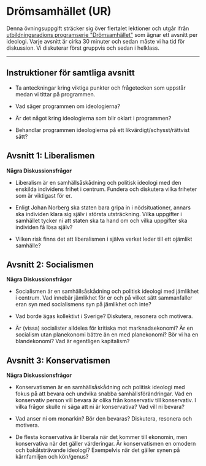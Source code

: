 # Drömsamhället (UR)

Denna övningsuppgift sträcker sig över flertalet lektioner och utgår ifrån [utbildningsradions programserie "Drömsamhället"](http://sli.se/apps/sli/prodsearch.php?db=3&search=Drömsamhället) som ägnar ett avsnitt per ideologi. Varje avsnitt är cirka 30 minuter och sedan måste vi ha tid för diskussion. Vi diskuterar först gruppvis och sedan i helklass.

***

## Instruktioner för samtliga avsnitt

- Ta anteckningar kring viktiga punkter och frågetecken som uppstår medan vi tittar på programmen.

- Vad säger programmen om ideologierna?

- Är det något kring ideologierna som blir oklart i programmen?

- Behandlar programmen ideologierna på ett likvärdigt/schysst/rättvist sätt?



## Avsnitt 1: Liberalismen

**Några Diskussionsfrågor**

- Liberalism är en samhällsåskådning och politisk ideologi med den enskilda individens frihet i centrum. Fundera och diskutera vilka friheter som är viktigast för er.

- Enligt Johan Norberg ska staten bara gripa in i nödsituationer, annars ska individen klara sig själv i största utsträckning. Vilka uppgifter i samhället tycker ni att staten ska ta hand om och vilka uppgifter ska individen få lösa själv?

- Vilken risk finns det att liberalismen i själva verket leder till ett ojämlikt samhälle?



## Avsnitt 2: Socialismen

**Några Diskussionsfrågor**

- Socialismen är en samhällsåskådning och politisk ideologi med jämlikhet i centrum. Vad innebär jämlikhet för er och på vilket sätt sammanfaller eran syn med socialismens syn på jämlikhet och inte?

- Vad borde ägas kollektivt i Sverige? Diskutera, resonera och motivera.

- Är (vissa) socialister alldeles för kritiska mot marknadsekonomi? Är en socialism utan planekonomi bättre än en med planekonomi? Bör vi ha en blandekonomi? Vad är egentligen kapitalism?



## Avsnitt 3: Konservatismen

**Några Diskussionsfrågor**

- Konservatismen är en samhällsåskådning och politisk ideologi med fokus på att bevara och undvika snabba samhällsförändringar. Vad en konservativ person vill bevara är olika från konservativ till konservativ. I vilka frågor skulle ni säga att ni är konservativa? Vad vill ni bevara?

- Vad anser ni om monarkin? Bör den bevaras? Diskutera, resonera och motivera.

- De flesta konservativa är liberala när det kommer till ekonomin, men konservativa när det gäller värderingar. Är konservatismen en omodern och bakåtsträvande ideologi? Exempelvis när det gäller synen på kärnfamiljen och kön/genus?